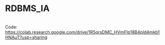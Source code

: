 # RDBMS_IA
<br>Code: https://colab.research.google.com/drive/1R5qrsDMC_HVmFIp18B4pld4mkb1HNAuT?usp=sharing
